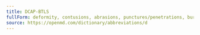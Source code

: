 ```yaml
---
title: DCAP-BTLS
fullForm: deformity, contusions, abrasions, punctures/penetrations, burns, tenderness, lacerations, swelling
source: https://openmd.com/dictionary/abbreviations/d
---
```

